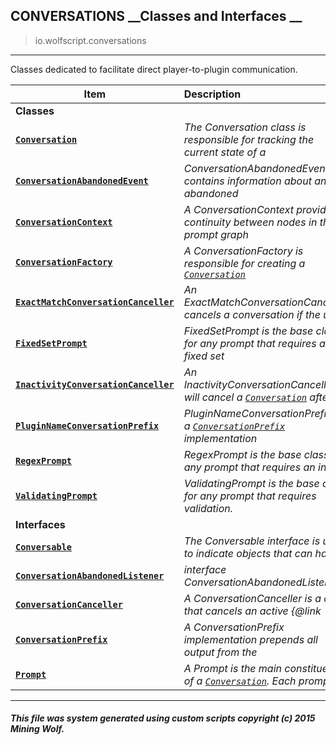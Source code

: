 ## CONVERSATIONS __Classes and Interfaces __

>io.wolfscript.conversations

---

Classes dedicated to facilitate direct player-to-plugin communication.

Item | Description   
--- | :--- 
__Classes__|
__[`Conversation`](Conversation.md)__ | _The Conversation class is responsible for tracking the current state of a_ 
__[`ConversationAbandonedEvent`](ConversationAbandonedEvent.md)__ | _ConversationAbandonedEvent contains information about an abandoned_ 
__[`ConversationContext`](ConversationContext.md)__ | _A ConversationContext provides continuity between nodes in the prompt graph_ 
__[`ConversationFactory`](ConversationFactory.md)__ | _A ConversationFactory is responsible for creating a [`Conversation`](Conversation.md)_ 
__[`ExactMatchConversationCanceller`](ExactMatchConversationCanceller.md)__ | _An ExactMatchConversationCanceller cancels a conversation if the user_ 
__[`FixedSetPrompt`](FixedSetPrompt.md)__ | _FixedSetPrompt is the base class for any prompt that requires a fixed set_ 
__[`InactivityConversationCanceller`](InactivityConversationCanceller.md)__ | _An InactivityConversationCanceller will cancel a [`Conversation`](Conversation.md) after_ 
__[`PluginNameConversationPrefix`](PluginNameConversationPrefix.md)__ | _PluginNameConversationPrefix is a [`ConversationPrefix`](ConversationPrefix.md) implementation_ 
__[`RegexPrompt`](RegexPrompt.md)__ | _RegexPrompt is the base class for any prompt that requires an input_ 
__[`ValidatingPrompt`](ValidatingPrompt.md)__ | _ValidatingPrompt is the base class for any prompt that requires validation._ 
__Interfaces__|
__[`Conversable`](Conversable.md)__ | _The Conversable interface is used to indicate objects that can have_ 
__[`ConversationAbandonedListener`](ConversationAbandonedListener.md)__ | _interface ConversationAbandonedListener_ 
__[`ConversationCanceller`](ConversationCanceller.md)__ | _A ConversationCanceller is a class that cancels an active {@link_ 
__[`ConversationPrefix`](ConversationPrefix.md)__ | _A ConversationPrefix implementation prepends all output from the_ 
__[`Prompt`](Prompt.md)__ | _A Prompt is the main constituent of a [`Conversation`](Conversation.md). Each prompt_ 



---



##### This file was system generated using custom scripts copyright (c) 2015 Mining Wolf.
	

